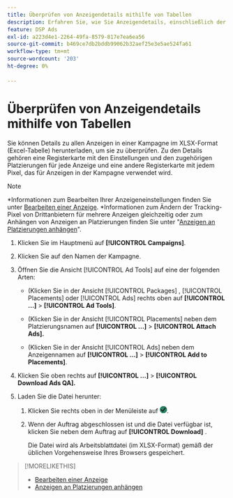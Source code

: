 ```yaml
---
title: Überprüfen von Anzeigendetails mithilfe von Tabellen
description: Erfahren Sie, wie Sie Anzeigendetails, einschließlich der Anzeigeneinstellungen und der zugehörigen Platzierungen, mithilfe von Tabellen überprüfen können.
feature: DSP Ads
exl-id: a223d4e1-2264-49fa-8579-817e7ea6ea56
source-git-commit: b469ce7db2bddb99062b32aef25e3e5ae524fa61
workflow-type: tm+mt
source-wordcount: '203'
ht-degree: 0%

---
```


# Überprüfen von Anzeigendetails mithilfe von Tabellen

Sie können Details zu allen Anzeigen in einer Kampagne im XLSX-Format (Excel-Tabelle) herunterladen, um sie zu überprüfen. Zu den Details gehören eine Registerkarte mit den Einstellungen und den zugehörigen Platzierungen für jede Anzeige und eine andere Registerkarte mit jedem Pixel, das für Anzeigen in der Kampagne verwendet wird.

>[!NOTE]
>
>*Informationen zum Bearbeiten Ihrer Anzeigeneinstellungen finden Sie unter [Bearbeiten einer Anzeige](/help/dsp/campaign-management/ads/ad-edit.md).
>*Informationen zum Ändern der Tracking-Pixel von Drittanbietern für mehrere Anzeigen gleichzeitig oder zum Anhängen von Anzeigen an Platzierungen finden Sie unter &quot;[Anzeigen an Platzierungen anhängen](/help/dsp/campaign-management/ads/ad-attach-to-placement.md)&quot;.

1. Klicken Sie im Hauptmenü auf **[!UICONTROL Campaigns]**.

1. Klicken Sie auf den Namen der Kampagne.

1. Öffnen Sie die Ansicht [!UICONTROL Ad Tools] auf eine der folgenden Arten:

   * (Klicken Sie in der Ansicht [!UICONTROL Packages] , [!UICONTROL Placements] oder [!UICONTROL Ads] rechts oben auf **[!UICONTROL ...]** > **[!UICONTROL Ad Tools]**.

   * (Klicken Sie in der Ansicht [!UICONTROL Placements] neben dem Platzierungsnamen auf **[!UICONTROL ...]** > **[!UICONTROL Attach Ads].**

   * (Klicken Sie in der Ansicht [!UICONTROL Ads] neben dem Anzeigennamen auf **[!UICONTROL ...]** > **[!UICONTROL Add to Placements]**.

1. Klicken Sie oben rechts auf **[!UICONTROL ...]** > **[!UICONTROL Download Ads QA].**

1. Laden Sie die Datei herunter:

   1. Klicken Sie rechts oben in der Menüleiste auf ![Aufträge](/help/dsp/assets/downloads.png).

   1. Wenn der Auftrag abgeschlossen ist und die Datei verfügbar ist, klicken Sie neben dem Auftrag auf **[!UICONTROL Download]** .

      Die Datei wird als Arbeitsblattdatei (im XLSX-Format) gemäß der üblichen Vorgehensweise Ihres Browsers gespeichert.

>[!MORELIKETHIS]
>
>* [Bearbeiten einer Anzeige](/help/dsp/campaign-management/ads/ad-edit.md)
>* [Anzeigen an Platzierungen anhängen](/help/dsp/campaign-management/ads/ad-attach-to-placement.md)
